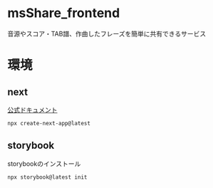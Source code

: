 # msShare_frontend
音源やスコア・TAB譜、作曲したフレーズを簡単に共有できるサービス

# 環境

## next

[公式ドキュメント](https://nextjs.org/docs/app/getting-started/installation)

```bash
npx create-next-app@latest
```

## storybook

storybookのインストール

```bash
npx storybook@latest init
```
